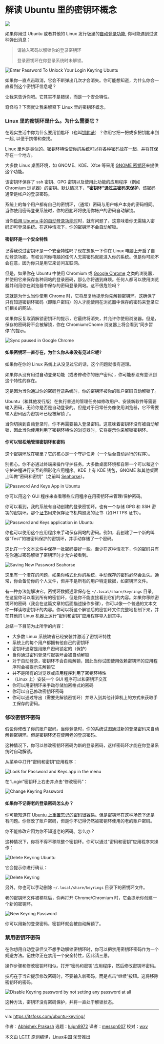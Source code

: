 [#]: collector: (lujun9972)
[#]: translator: (messon007)
[#]: reviewer: (wxy)
[#]: publisher: (wxy)
[#]: url: (https://linux.cn/article-12093-1.html)
[#]: subject: (The Keyring Concept in Ubuntu: What is It and How to Use it?)
[#]: via: (https://itsfoss.com/ubuntu-keyring/)
[#]: author: (Abhishek Prakash https://itsfoss.com/author/abhishek/)

解读 Ubuntu 里的密钥环概念
======

![][3]

如果你用过 Ubuntu 或者其他的 Linux 发行版里的[自动登录功能][1], 你可能遇到过这种弹出消息：

> 请输入密码以解锁你的登录密钥环
> 
> 登录密钥环在你登录系统时未解锁。

![Enter Password To Unlock Your Login Keyring Ubuntu][2]

如果你一直点击取消，它会不断弹出几次才会消失。你可能想知道，为什么你会一直看到这个密钥环信息呢？

让我来告诉你吧。它其实不是错误，而是一个安全特性。

奇怪吗？下面就让我来解释下 Linux 里的密钥环概念。

### Linux 里的密钥环是什么。为什么需要它？

在现实生活中你为什么要用钥匙环（也叫[钥匙链][4]）？你用它把一把或多把钥匙串到一起, 以便于携带和查找。

Linux 里也是类似的。密钥环特性使你的系统可以将各种密码放在一起，并将其保存在一个地方。

大多数 Linux 桌面环境，如 GNOME、KDE、Xfce 等采用 [GNOME 密钥环][5]来提供这个功能。

该密钥环保存了 ssh 密钥、GPG 密钥以及使用此功能的应用程序（例如 Chromium 浏览器）的密钥。默认情况下，**“密钥环”通过主密码来保护**，该密码通常是帐户的登录密码。

系统上的每个用户都有自己的密钥环，（通常）密码与用户帐户本身的密码相同。当你使用密码登录系统时，你的密匙环将使用你帐户的密码自动解锁。

当你[启用 Ubuntu 中的自动登录功能时][1]时，就有问题了。这意味着你无需输入密码即可登录系统。在这种情况下，你的密钥环不会自动解锁。

#### 密钥环是一个安全特性

记得我说过密钥环是一个安全特性吗？现在想象一下你在 Linux 电脑上开启了自动登录功能。有权访问你电脑的任何人无需密码就能进入你的系统。但是你可能不会在意，因为你只是用它来访问互联网。

但是，如果你在 Ubuntu 中使用 Chromium 或 [Google Chrome][6] 之类的浏览器，并使用它来保存各种网站的登录密码，那么你将遇到麻烦。任何人都可以使用浏览器并利用你在浏览器中保存的密码登录网站。这不很危险吗？

这就是为什么当你使用 Chrome 时，它将反复地提示你先解锁密钥环。这确保了只有知道密钥环密码（即账户密码）的人才能使用在浏览器中保存的密码来登录它们相关的网站。

如果你反复取消解锁密钥环的提示，它最终将消失，并允许你使用浏览器。但是，保存的密码将不会被解锁，你在 Chromium/Chome 浏览器上将会看到“同步暂停”的提示。

![Sync paused in Google Chrome][7]

#### 如果密钥环一直存在，为什么你从来没有见过它呢?

如果你在你的 Linux 系统上从没见过它的话，这个问题就很有道理。

如果你从没有用过自动登录功能（或者修改你的账户密码），你可能都没有意识到这个特性的存在。

这是因为当你通过你的密码登录系统时，你的密钥环被你的账户密码自动解锁了。

Ubuntu（和其他发行版）在执行普通的管理任务如修改用户、安装新软件等需要输入密码，无论你是否是自动登录的。但是对于日常任务像使用浏览器，它不需要输入密码因为密钥环已经被解锁了。

当你切换到自动登录时，你不再需要输入登录密码。这意味着密钥环没有被自动解锁，因此当你使用利用了密钥环特性的浏览器时，它将提示你来解锁密钥环。

#### 你可以轻松地管理密钥环和密码

这个密钥环放在哪里？它的核心是一个守护任务（一个后台自动运行的程序）。

别担心。你不必通过终端来操作守护任务。大多数桌面环境都自带一个可以和这个守护进程进行交互的图形化应用程序。KDE 上有 KDE 钱包，GNOME 和其他桌面上叫做“密码和密钥”（之前叫 [Seahorse][8]）。

![Password And Keys App in Ubuntu][9] 

你可以用这个 GUI 程序来查看哪些应用程序在用密钥环来管理/保护密码。

你可以看到，我的系统有自动创建的登录密钥环。也有一个存储 GPG 和 SSH 密钥的密钥环。那个[证书][10]用来保存证书机构颁发的证书（如 HTTPS 证书）。

![Password and Keys application in Ubuntu][11]

你也可以使用这个应用程序来手动保存网站的密码。例如，我创建了一个新的叫做“Test”的被密码保护的密钥环，并手动存储了一个密码。

这比在一个文本文件中保存一批密码要好一些。至少在这种情况下，你的密码只有在你通过密码解锁了密钥环时才允许被看到。

![Saving New Password Seahorse][12] 

这里有一个潜在的问题，如果你格式化你的系统，手动保存的密码必然会丢失。通常，你会备份你的个人文件，但并不是所有的用户特定数据，如密钥环文件。

有一种办法能解决它。密钥环数据通常保存在 `~/.local/share/keyrings` 目录。在这里你可以看到所有的密钥环，但是你不能直接看到它们的内容。如果你移除密钥环的密码（我会在这篇文章的后面描述操作步骤），你可以像一个普通的文本文件一样读取密钥环的内容。你可以将这个解锁后的密钥环文件完整地复制下来，并在其他的 Linux 机器上运行“密码和密钥”应用程序导入到其中。

总结一下目前为止所学的内容：

  * 大多数 Linux 系统缺省已经安装并激活了密钥环特性
  * 系统上的每个用户都拥有他自己的密钥环
  * 密钥环通常是用账户密码锁定的（保护）
  * 当你通过密码登录时密钥环会被自动解锁
  * 对于自动登录，密钥环不会自动解锁，因此当你试图使用依赖密钥环的应用程序时会被提示先解锁它
  * 并不是所有的浏览器或应用程序利用了密钥环特性
  * （Linux 上）安装一个 GUI 程序可以和密钥环交互
  * 你可以用密钥环来手动存储加密格式的密码
  * 你可以自己修改密钥环密码
  * 你可以通过导出（需要先解锁密钥环）并导入到其他计算机上的方式来获取手工保存的密码。

### 修改密钥环密码

假设你修改了你的账户密码。当你登录时，你的系统试图通过新的登录密码来自动解锁密钥环。但是密钥环还在使用老的登录密码。

这种情况下，你可以修改密钥环密码为新的登录密码，这样密码环才能在你登录系统时自动解锁。

从菜单中打开“密码和密钥”应用程序：

![Look for Password and Keys app in the menu][9]

在“Login”密钥环上右击并点击“修改密码”：

![Change Keyring Password][13]

#### 如果你不记得老的登录密码怎么办？

你可能知道在 [Ubuntu 上重置忘记的密码很容易][14]。但是密钥环在这种场景下还是有问题。你修改了账户密码，但是你不记得仍然被密钥环使用的老的账户密码。

你不能修改它因为你不知道老的密码。怎么办？

这种情况下，你将不得不移除整个密钥环。你可以通过“密码和密钥”应用程序来操作：

![Delete Keyring Ubuntu][15]

它会提示你进行确认：

![Delete Keyring][16]

另外，你也可以手动删除 `~/.local/share/keyrings` 目录下的密钥环文件。

老的密钥环文件被移除后，你再打开 Chrome/Chromium 时，它会提示你创建一个新的密钥环。

![New Keyring Password][17]

你可以用新的登录密码，密钥环就会被自动解锁了。

### 禁用密钥环密码

在你想用自动登录但又不想手动解锁密钥环时，你可以把禁用密钥环密码作为一个规避方法。记住你正在禁用一个安全特性，因此请三思。

操作步骤和修改密钥环相似。打开“密码和密钥”应用程序，然后修改密钥环密码。

技巧在于当它提示修改密码时，不要输入新密码，而是点击“继续”按钮。这将移除密钥环的密码。

![Disable Keyring password by not setting any password at all][18]

这种方法，密钥环没有密码保护，并将一直处于解锁状态。

--------------------------------------------------------------------------------

via: https://itsfoss.com/ubuntu-keyring/

作者：[Abhishek Prakash][a]
选题：[lujun9972][b]
译者：[messon007](https://github.com/messon007)
校对：[wxy](https://github.com/wxy)

本文由 [LCTT](https://github.com/LCTT/TranslateProject) 原创编译，[Linux中国](https://linux.cn/) 荣誉推出

[a]: https://itsfoss.com/author/abhishek/
[b]: https://github.com/lujun9972
[1]: https://itsfoss.com/ubuntu-automatic-logon/
[2]: https://i1.wp.com/itsfoss.com/wp-content/uploads/2020/03/enter-password-to-unlock-your-login-keyring-ubuntu.jpg?ssl=1
[3]: https://i1.wp.com/itsfoss.com/wp-content/uploads/2020/03/keyring-concept-ubuntu-1.png?ssl=1
[4]: https://en.wikipedia.org/wiki/Keychain
[5]: https://wiki.archlinux.org/index.php/GNOME/Keyring
[6]: https://itsfoss.com/install-chrome-ubuntu/
[7]: https://i2.wp.com/itsfoss.com/wp-content/uploads/2020/03/sync-paused-keyring-ubuntu.jpg?ssl=1
[8]: https://wiki.debian.org/Seahorse
[9]: https://i2.wp.com/itsfoss.com/wp-content/uploads/2020/03/password-and-keys-app-ubuntu.jpg?ssl=1
[10]: https://help.ubuntu.com/lts/serverguide/certificates-and-security.html
[11]: https://i2.wp.com/itsfoss.com/wp-content/uploads/2020/03/keyring-pasword-ubuntu.png?ssl=1
[12]: https://i2.wp.com/itsfoss.com/wp-content/uploads/2020/03/saving-new-password-seahorse.png?ssl=1
[13]: https://i0.wp.com/itsfoss.com/wp-content/uploads/2020/03/change-keyring-password.png?ssl=1
[14]: https://itsfoss.com/how-to-hack-ubuntu-password/
[15]: https://i0.wp.com/itsfoss.com/wp-content/uploads/2020/03/delete-keyring-ubuntu.jpg?ssl=1
[16]: https://i1.wp.com/itsfoss.com/wp-content/uploads/2020/03/delete-keyring.jpg?ssl=1
[17]: https://i0.wp.com/itsfoss.com/wp-content/uploads/2020/03/new-keyring-password.jpg?ssl=1
[18]: https://i2.wp.com/itsfoss.com/wp-content/uploads/2020/03/disable-keyring-password-ubuntu.png?ssl=1
